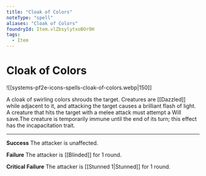 ```yaml
---
title: "Cloak of Colors"
noteType: "spell"
aliases: "Cloak of Colors"
foundryId: Item.vlZbsylytxoBOr9H
tags:
  - Item
---
```


# Cloak of Colors
![[systems-pf2e-icons-spells-cloak-of-colors.webp|150]]

A cloak of swirling colors shrouds the target. Creatures are [[Dazzled]] while adjacent to it, and attacking the target causes a brilliant flash of light. A creature that hits the target with a melee attack must attempt a Will save.The creature is temporarily immune until the end of its turn; this effect has the incapacitation trait.

* * *

**Success** The attacker is unaffected.

**Failure** The attacker is [[Blinded]] for 1 round.

**Critical Failure** The attacker is [[Stunned 1|Stunned]] for 1 round.
